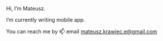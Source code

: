 Hi, I’m Mateusz.

I’m currently writing mobile app.

You can reach me by 📫 email mateusz.krawiec.e@gmail.com

<!--- 
- 👀 I’m interested in ...
- 💞️ I’m looking to collaborate on ...
--->

<!---
MateuszKrw/MateuszKrw is a ✨ special ✨ repository because its `README.md` (this file) appears on your GitHub profile.
You can click the Preview link to take a look at your changes.
--->
